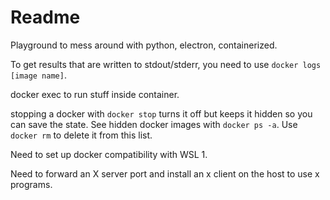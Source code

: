 # Readme

Playground to mess around with python, electron, containerized.

To get results that are written to stdout/stderr, you need to use 
`docker logs [image name]`.

docker exec to run stuff inside container.

stopping a docker with `docker stop` turns it off but keeps it hidden so you can
save the state. See hidden docker images with `docker ps -a`. Use `docker rm` to
delete it from this list.

Need to set up docker compatibility with WSL 1.

Need to forward an X server port and install an x client on the host to use x
programs.

